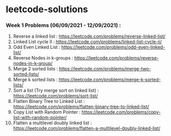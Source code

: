 # leetcode-solutions

### Week 1 Problems (06/09/2021 - 12/09/2021) : 
1.   Reverse a linked list  : https://leetcode.com/problems/reverse-linked-list/
2.   Linked List cycle II :  https://leetcode.com/problems/linked-list-cycle-ii/
3.   Odd Even Linked List : https://leetcode.com/problems/odd-even-linked-list/
4.   Reverse Nodes in k-groups : https://leetcode.com/problems/reverse-nodes-in-k-group/
5.   Merge 2 sorted lists :  https://leetcode.com/problems/merge-two-sorted-lists/
6.   Merge k sorted lists :  https://leetcode.com/problems/merge-k-sorted-lists/
7.   Sort a list (Try merge sort on linked list) :  https://leetcode.com/problems/sort-list/
8.   Flatten Binary Tree to Linked List :  https://leetcode.com/problems/flatten-binary-tree-to-linked-list/
9.   Copy List with Random Pointer : https://leetcode.com/problems/copy-list-with-random-pointer/
10. Flatten a multilevel doubly linked list : https://leetcode.com/problems/flatten-a-multilevel-doubly-linked-list/
